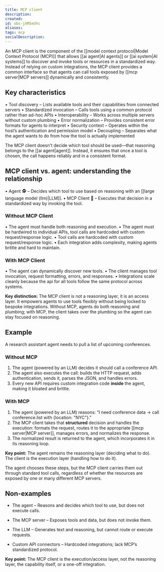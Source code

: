 ```yaml
---
title: MCP client
description:
created:
id: obs-jXMSeUhc
aliases:
tags: mcp
socialDescription:
---
```


An MCP client is the component of the [[model context protocol|Model Context Protocol (MCP)]] that allows [[ai agent|AI agents]] or [[ai system|AI systems]] to discover and invoke tools or resources in a standardized way. Instead of relying on custom integrations, the MCP client provides a common interface so that agents can call tools exposed by [[mcp server|MCP servers]] dynamically and consistently.

## Key characteristics

• Tool discovery – Lists available tools and their capabilities from connected servers
• Standardized invocation – Calls tools using a common protocol rather than ad-hoc APIs
• Interoperability – Works across multiple servers without custom plumbing
• Error normalization – Provides consistent error formats for agents to interpret
• Security context – Operates within the host’s authentication and permission model
• Decoupling – Separates what the agent wants to do from how the tool is actually implemented

The MCP client doesn't decide which tool should be used—that reasoning belongs to the [[ai agent|agent]]. Instead, it ensures that once a tool is chosen, the call happens reliably and in a consistent format.

## MCP client vs. agent: understanding the relationship

• Agent 🕵️ – Decides which tool to use based on reasoning with an [[large language model (llm)|LLM]].
• MCP Client 🔌 – Executes that decision in a standardized way by invoking the tool.

### Without MCP Client

• The agent must handle both reasoning and execution.
• The agent must be hardwired to individual APIs, tool calls are hardcoded with custom request/response logic.
• Tool calls are hardcoded with custom request/response logic.
• Each integration adds complexity, making agents brittle and hard to maintain.

### With MCP Client

• The agent can dynamically discover new tools.
• The client manages tool invocation, request formatting, errors, and responses.
• Integrations scale cleanly because the api for all tools follow the same protocol across systems.

**Key distinction:** The MCP client is not a reasoning layer, it is an access layer. It empowers agents to use tools flexibly without being locked to bespoke integrations. Without MCP, agents do both reasoning and plumbing; with MCP, the client takes over the plumbing so the agent can stay focused on reasoning.

## Example

A research assistant agent needs to pull a list of upcoming conferences.

### Without MCP

1. The agent (powered by an LLM) decides it should call a conference API.
2. The agent also executes the call: builds the HTTP request, adds authentication, sends it, parses the JSON, and handles errors.
3. Every new API requires custom integration code **inside** the agent, making it bloated and brittle.

### With MCP

1. The agent (powered by an LLM) reasons: “I need conference data → call conference.list with {location: "NYC"}.”
2. The MCP client takes that **structured** decision and handles the execution: formats the request, routes it to the appropriate [[mcp server|MCP server]], manages errors, and normalizes the response.
3. The normalized result is returned to the agent, which incorporates it in its reasoning loop.

**Key point:** The agent remains the reasoning layer (deciding what to do). The client is the execution layer (handling how to do it).

The agent chooses these steps, but the MCP client carries them out through standard tool calls, regardless of whether the resources are exposed by one or many different MCP servers.

## Non-examples

- The agent – Reasons and decides which tool to use, but does not execute calls.

- The MCP server – Exposes tools and data, but does not invoke them.

- The LLM – Generates text and reasoning, but cannot route or execute requests.

- Custom API connectors – Hardcoded integrations; lack MCP’s standardized protocol.

**Key point:** The MCP client is the execution/access layer, not the reasoning layer, the capability itself, or a one-off integration.
